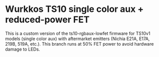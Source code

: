 # Wurkkos TS10 single color aux + reduced-power FET

This is a custom version of the ts10-rgbaux-lowfet firmware for TS10v1 models (single color aux) with aftermarket emitters (Nichia E21A, E17A, 219B, 519A, etc.).
This branch runs at 50% FET power to avoid hardware damage to LEDs.

